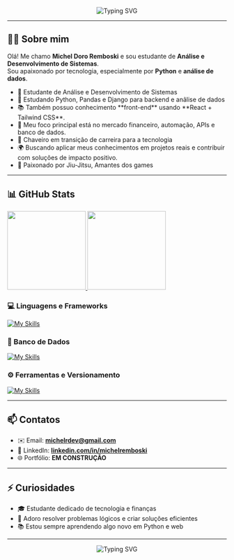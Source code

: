 <p align="center">
  <img src="https://readme-typing-svg.demolab.com?font=Fira+Code&size=22&pause=1000&color=00F7FF&center=true&vCenter=true&width=550&lines=Desenvolvedor+Python+e+Analista+de+dados;Estudante+de+ADS+%F0%9F%93%9A;Apaixonado+por+tecnologia+e+dados" alt="Typing SVG" />
</p>

---



## 👨‍💻 Sobre mim

Olá! Me chamo **Michel Doro Remboski** e sou estudante de **Análise e Desenvolvimento de Sistemas**.  
Sou apaixonado por tecnologia, especialmente por **Python** e **análise de dados**.

<ul dir="auto">
<li>🧠 Estudante de Análise e Desenvolvimento de Sistemas</li>
<li>🐍 Estudando Python, Pandas e Django para backend e anãlise de dados</li>
<li>📚 Também possuo conhecimento **front-end** usando **React + Tailwind CSS**.</li>
<li>🎯 Meu foco principal está no mercado financeiro, automação, APIs e banco de dados.
<li>💼 Chaveiro em transição de carreira para a tecnologia</li>
<li>🌍 Buscando aplicar meus conhecimentos em projetos reais e contribuir com soluções de impacto positivo.</li>
<li>🥋 Paixonado por Jiu-Jitsu, Amantes dos games</li>
</ul>

---
## 📊 GitHub Stats

<a href="https://github.com/mremboski">
<img height="180em" src="https://github-readme-stats.vercel.app/api?username=mremboski&show_icons=true&theme=radical" data-canonical-src="https://github-readme-stats.vercel.app/api?username=mremboski&show_icons=true&theme=radical" style="max-width: 100%;">
</a>
  <img height="180em" src="https://github-readme-stats.vercel.app/api/top-langs/?username=mremboski&hide_progress=true&theme=radical" data-canonical-src="https://github-readme-stats.vercel.app/api?username=mremboski&amp;show_icons=true&amp;theme=radical&amp;include_all_commits=true&amp;count_private=true](https://github-readme-stats.vercel.app/api?username=mremboski&show_icons=true&theme=radical)" style="max-width: 100%;">

### 💻 Linguagens e Frameworks

[![My Skills](https://skillicons.dev/icons?i=js,html,css,py,tailwind,react&perline=10)](https://skillicons.dev)

### 🧠 Banco de Dados

[![My Skills](https://skillicons.dev/icons?i=mysql,mongodb)](https://skillicons.dev)

### ⚙️ Ferramentas e Versionamento

[![My Skills](https://skillicons.dev/icons?i=vscode,pycharm,git,github&perline=10)](https://skillicons.dev)

---

## 📫 Contatos

- ✉️ Email: **michelrdev@gmail.com**
- 💼 LinkedIn: **[linkedin.com/in/michelremboski](https://linkedin.com/in/michel-remboski-0a8890229)**
- 🌐 Portfólio: **EM CONSTRUÇÃO**

---

## ⚡ Curiosidades

- 🎓 Estudante dedicado de tecnologia e finanças
- 🧩 Adoro resolver problemas lógicos e criar soluções eficientes
- 📚 Estou sempre aprendendo algo novo em Python e web

---

<p align="center">
  <img src="https://readme-typing-svg.demolab.com?font=Fira+Code&size=22&pause=1000&color=00F7FF&center=true&vCenter=true&width=460&lines=Obrigado+por+Acessar+Meu+Perfil+%F0%9F%93%9A" alt="Typing SVG" />
</p>

